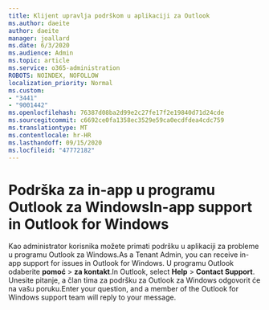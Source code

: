 ```yaml
---
title: Klijent upravlja podrškom u aplikaciji za Outlook
ms.author: daeite
author: daeite
manager: joallard
ms.date: 6/3/2020
ms.audience: Admin
ms.topic: article
ms.service: o365-administration
ROBOTS: NOINDEX, NOFOLLOW
localization_priority: Normal
ms.custom:
- "3441"
- "9001442"
ms.openlocfilehash: 76387d08ba2d99e2c27fe17f2e19840d71d24cde
ms.sourcegitcommit: c6692ce0fa1358ec3529e59ca0ecdfdea4cdc759
ms.translationtype: MT
ms.contentlocale: hr-HR
ms.lasthandoff: 09/15/2020
ms.locfileid: "47772182"
---
```

# <a name="in-app-support-in-outlook-for-windows"></a><span data-ttu-id="bbba4-102">Podrška za in-app u programu Outlook za Windows</span><span class="sxs-lookup"><span data-stu-id="bbba4-102">In-app support in Outlook for Windows</span></span>

<span data-ttu-id="bbba4-103">Kao administrator korisnika možete primati podršku u aplikaciji za probleme u programu Outlook za Windows.</span><span class="sxs-lookup"><span data-stu-id="bbba4-103">As a Tenant Admin, you can receive in-app support for issues in Outlook for Windows.</span></span> <span data-ttu-id="bbba4-104">U programu Outlook odaberite **pomoć**  >  **za kontakt**.</span><span class="sxs-lookup"><span data-stu-id="bbba4-104">In Outlook, select **Help** > **Contact Support**.</span></span> <span data-ttu-id="bbba4-105">Unesite pitanje, a član tima za podršku za Outlook za Windows odgovorit će na vašu poruku.</span><span class="sxs-lookup"><span data-stu-id="bbba4-105">Enter your question, and a member of the Outlook for Windows support team will reply to your message.</span></span>
